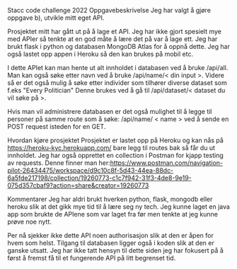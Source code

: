 Stacc code challenge 2022
Oppgavebeskrivelse
Jeg har valgt å gjøre oppgave b), utvikle mitt eget API.

Prosjektet mitt har gått ut på å lage et API. Jeg har ikke gjort spesielt mye med APIer så tenkte at en god måte å lære det på var å lage ett. Jeg har brukt flask i python og databasen MongoDB Atlas for å oppnå dette. Jeg har også lastet opp appen i Heroku så den kan brukes på mobil etc.

I dette APIet kan man hente ut alt innholdet i databasen ved å bruke /api/all. Man kan også søke etter navn ved å bruke /api/name/< din input >. Videre så er det også mulig å søke etter individer som tilhører diverse dataset som f.eks "Every Politician" Denne brukes ved å gå til /api/dataset/< dataset du vil søke på >.

Hvis man vil administrere databasen er det også mulighet til å legge til personer på samme route som å søke: /api/name/ < name > ved å sende en POST request isteden for en GET.


Hvordan kjøre prosjektet
Prosjektet er lastet opp på Heroku og kan nås på https://heroku-kyc.herokuapp.com/ bare legg til routes bak så får du ut innholdet.
Jeg har også opprettet en collection i Postman for kjapp testing av requests. Denne finner man her:https://www.postman.com/navigation-pilot-26434475/workspace/d9c10c8f-5d43-44ea-88dc-6a5fde217198/collection/19260773-c1c7f942-31f3-4de8-9e19-075d357cbaf9?action=share&creator=19260773


Kommentarer
Jeg har aldri brukt hverken python, flask, mongodb eller heroku slik at det gikk mye tid til å lære seg ny tech. Jeg kunne laget en java app som brukte de APIene som var laget fra før men tenkte at jeg kunne prøve noe nytt.

Per nå sjekker ikke dette API noen authorisasjon slik at den er åpen for hvem som helst. Tilgang til databasen ligger også i koden slik at den er ganske utsatt. Jeg har ikke tatt hensyn til dette siden jeg har fokusert på å først å fremst få til et fungerende API på litt begrenset tid.


